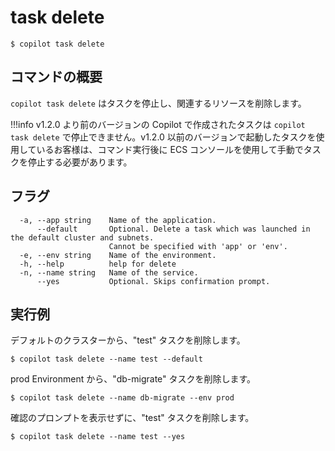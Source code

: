# task delete
```
$ copilot task delete
```

## コマンドの概要
`copilot task delete` はタスクを停止し、関連するリソースを削除します。

!!!info
    v1.2.0 より前のバージョンの Copilot で作成されたタスクは `copilot task delete` で停止できません。v1.2.0 以前のバージョンで起動したタスクを使用しているお客様は、コマンド実行後に ECS コンソールを使用して手動でタスクを停止する必要があります。

## フラグ
```
  -a, --app string    Name of the application.
      --default       Optional. Delete a task which was launched in the default cluster and subnets.
                      Cannot be specified with 'app' or 'env'.
  -e, --env string    Name of the environment.
  -h, --help          help for delete
  -n, --name string   Name of the service.
      --yes           Optional. Skips confirmation prompt.
```
## 実行例
デフォルトのクラスターから、"test" タスクを削除します。
```
$ copilot task delete --name test --default
```

prod Environment から、"db-migrate" タスクを削除します。
```
$ copilot task delete --name db-migrate --env prod
```

確認のプロンプトを表示せずに、"test" タスクを削除します。
```
$ copilot task delete --name test --yes
```
